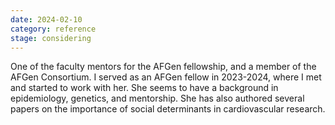 ```yaml
---
date: 2024-02-10
category: reference
stage: considering
---
```


One of the faculty mentors for the AFGen fellowship, and a member of the AFGen Consortium. 
I served as an AFGen fellow in 2023-2024, where I met and started to work with her. 
She seems to have a background in epidemiology, genetics, and mentorship.
She has also authored several papers on the importance of social determinants in cardiovascular research.